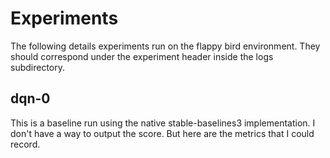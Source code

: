 # Experiments
The following details experiments run on the flappy bird environment. They should correspond under the experiment header inside the logs subdirectory.

## dqn-0
This is a baseline run using the native stable-baselines3 implementation. I don't have a way to output the score. But here are the metrics that I could record. 
